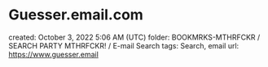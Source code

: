 # Guesser.email.com

created: October 3, 2022 5:06 AM (UTC)
folder: BOOKMRKS-MTHRFCKR / SEARCH PARTY MTHRFCKR! / E-mail Search
tags: Search, email
url: https://www.guesser.email